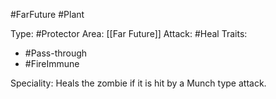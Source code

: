 #FarFuture #Plant

Type: #Protector
Area: [[Far Future]]
Attack: #Heal
Traits:
- #Pass-through
- #FireImmune

Speciality: Heals the zombie if it is hit by a Munch type attack.